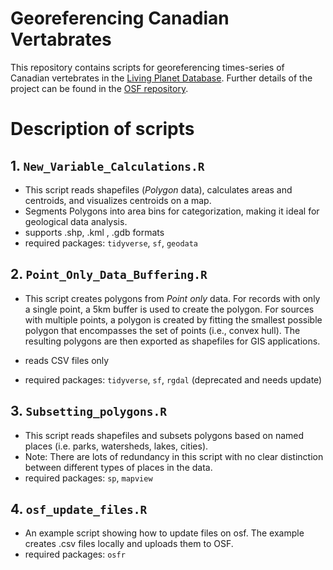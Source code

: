 # Georeferencing Canadian Vertabrates

This repository contains scripts for georeferencing times-series of Canadian vertebrates in the [Living Planet Database](https://livingplanetindex.org/). Further details of the project can be found in the [OSF repository](https://osf.io/mjvwh/).

# Description of scripts

## 1. `New_Variable_Calculations.R`

- This script reads shapefiles (*Polygon* data), calculates areas and centroids, and visualizes centroids on a map.
- Segments Polygons into area bins for categorization, making it ideal for geological data analysis.
- supports .shp, .kml , .gdb formats
- required packages: `tidyverse`, `sf`, `geodata`


## 2. `Point_Only_Data_Buffering.R`

- This script creates polygons from *Point only* data. For records with only a single point, a 5km buffer is used to create the polygon. For sources with multiple points, a polygon  is created by fitting the smallest possible polygon that encompasses the set of points (i.e., convex hull). The resulting polygons are then exported as shapefiles for GIS applications.
- reads CSV files only 

- required packages: `tidyverse`, `sf`, `rgdal` (deprecated and needs update)


## 3. `Subsetting_polygons.R`

- This script reads shapefiles and subsets polygons based on named places (i.e. parks, watersheds, lakes, cities).
- Note: There are lots of redundancy in this script with no clear distinction between different types of places in the data. 
- required packages: `sp`, `mapview`

## 4. `osf_update_files.R`

- An example script showing how to update files on osf. The example creates .csv files locally and uploads them to OSF. 
- required packages: `osfr`




